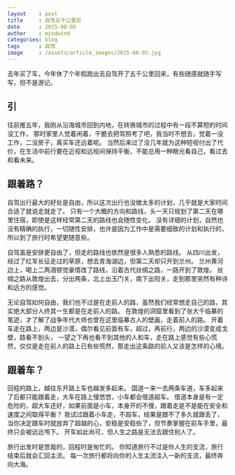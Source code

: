 ```yaml
---
layout    : post
title     : 自驾五千公里后
date      : 2015-08-05
author    : mindwind
categories: blog
tags      : 自驾
image     : /assets/article_images/2015-08-05.jpg
---
```



去年买了车，今年休了个年假跑出去自驾开了五千公里回来，有些随感就随手写写，但不是游记。


## 引
往前推五年，我刚从沿海城市回到内地，在转换城市的过程中有一段不算短的时间没工作，
那时家里人觉着闲着，干脆去把驾照考了吧，我当时不想去，觉着一没工作，二没房子，离买车还远着呢。
当然后来过了没几年就为这种短视付出了代价，在生活中前行要在近视和远视间保持平衡，不能总用一种眼光看自己，看过去和看未来。


## 跟着路？
自驾出行最大的好处是自由，所以这次出行也没做太多的计划，几乎就是大家时间合适了就说走就走了。
只有一个大概的方向和路线，头一天只规划了第二天在哪里住宿，即使是这样经常第二天的路线也会随性变化。
没有详细的计划，自然也没有精确的执行，一切随性安排，也许是因为工作中是需要细致的计划和执行的，所以到了旅行时希望更随意些。

自驾虽是安排更自由了，但走的路线也依然是很多人熟悉的路线。
从四川出发，经过了红军长征走过的草原，想去青海湖边，但第二天却只开到兰州。
兰州黄河边上，喝上二两酒顿觉豪情改了路线，沿着古代丝绸之路，一路开到了敦煌。
丝绸之路从敦煌出去，分出两条，北上出玉门关，南下出阳关，走到那里突然有种诗和远方的感觉。

无论自驾如何自由，我们也不过是在走前人的路，虽然我们经常想走自己的路，其实绝大部分人终其一生都是在走前人的路。
在敦煌的洞窟里看到了张大千临摹的笔迹，才了解了战争年代大师也曾在这里临摹古人的壁画，走着前人的路。
开着车走在路上，两边是沙漠，偶尔看见前面有车，超过，再前行，两边的沙漠变成戈壁，路看不到头，
一望之下再也看不到其他的人和车，走在路上感觉有些心慌然，仅仅是走在前人的路上已有些慌然，那走出这条路的前人又该是怎样的心境。


## 跟着车？
回程的路上，越往东开路上车也越发多起来。
国道一来一去两条车道，车多起来了后都只能跟着走，大车在路上慢悠悠，小车都会借道超车。
借道本身是有一定危险的，超大车还好，如果前面是小车，本身开的不慢，跟着走是不是能在安全和速度之间取得平衡？
我试过跟着小车走，不超车，结果是跟不了多久就跟丢了，当你决定跟车时就放弃了超越的心，安稳是安稳些了，但节奏掌握在前车手里，最终只会被远远甩下。
开车如此尚可，但人生之路是无法去跟住别人了。


旅行出发时是悠哉的，回程时是匆忙的。
你知道旅行不过是你人生的支流，旅行结束后就会汇回主流。
每一次旅行都将向你的人生主流注入一新的支流，最终奔向大海。
